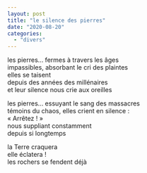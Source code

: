 ```yaml
---
layout: post
title: "le silence des pierres"
date: "2020-08-20"
categories:
  - "divers"
---
```


les pierres... fermes à travers les âges  
impassibles, absorbant le cri des plaintes  
elles se taisent  
depuis des années des millénaires  
et leur silence nous crie aux oreilles  

les pierres... essuyant le sang des massacres  
témoins du chaos, elles crient en silence :  
« Arrêtez ! »  
nous suppliant constamment  
depuis si longtemps  

la Terre craquera  
elle éclatera !  
les rochers se fendent déjà  
